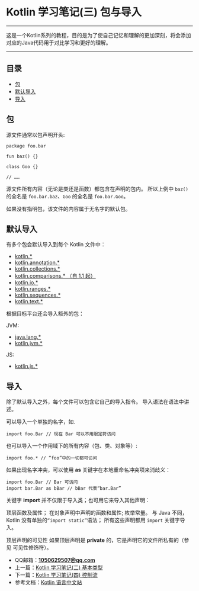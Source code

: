 # Kotlin 学习笔记(三) 包与导入

------------------------------------------ 

这是一个Kotlin系列的教程，目的是为了使自己记忆和理解的更加深刻，将会添加对应的Java代码用于对比学习和更好的理解。  

------------------------------------------

## 目录
- [包](##包)
- [默认导入](##默认导入)
- [导入](##导入)

## 包

源文件通常以包声明开头:

```
package foo.bar

fun baz() {}

class Goo {}

// ……
```

源文件所有内容（无论是类还是函数）都包含在声明的包内。 所以上例中 ``baz()`` 的全名是 ``foo.bar.baz``、``Goo`` 的全名是 ``foo.bar.Goo``。

如果没有指明包，该文件的内容属于无名字的默认包。

## 默认导入

有多个包会默认导入到每个 Kotlin 文件中：  
- [kotlin.\*][链接1]    
- [kotlin.annotation.\*][链接2]  
- [kotlin.collections.\*][链接3]  
- [kotlin.comparisons.* （自 1.1 起）][链接4]  
- [kotlin.io.\*][链接5]  
- [kotlin.ranges.\*][链接6]  
- [kotlin.sequences.\*][链接7]  
- [kotlin.text.\*][链接8]

根据目标平台还会导入额外的包：

JVM:  

 - [java.lang.\*][链接9]  
 - [kotlin.jvm.\*][链接10]

JS:

 - [kotlin.js.\*][链接11]

## 导入

除了默认导入之外，每个文件可以包含它自己的导入指令。 导入语法在语法中讲述。

可以导入一个单独的名字，如.

```
import foo.Bar // 现在 Bar 可以不用限定符访问
```

也可以导入一个作用域下的所有内容（包、类、对象等）:

```
import foo.* // “foo”中的一切都可访问
```

如果出现名字冲突，可以使用 **as** 关键字在本地重命名冲突项来消歧义：

```
import foo.Bar // Bar 可访问
import bar.Bar as bBar // bBar 代表“bar.Bar”
```

关键字 **import** 并不仅限于导入类；也可用它来导入其他声明：

顶层函数及属性；
在对象声明中声明的函数和属性;
枚举常量。
与 Java 不同，Kotlin 没有单独的``“import static”``语法； 所有这些声明都用 ``import`` 关键字导入。

顶层声明的可见性
如果顶层声明是 **private** 的，它是声明它的文件所私有的（参见 可见性修饰符）。

- QQ邮箱：**1050629507@qq.com** 
- 上一篇：[Kotlin 学习笔记(二) 基本类型][基本类型]  
- 下一篇：[Kotlin 学习笔记(四) 控制流][控制流]   
- 参考文档：[Kotlin 语言中文站][语言中文站] 

 
 
[基本类型]:https://www.jianshu.com/p/9dd5b545f47b    
[控制流]:https://www.jianshu.com/p/e4932f8f8079 
[语言中文站]:https://www.kotlincn.net/  

[链接1]:https://kotlinlang.org/api/latest/jvm/stdlib/kotlin/index.html  
[链接2]:https://kotlinlang.org/api/latest/jvm/stdlib/kotlin.annotation/index.html    
[链接3]:https://kotlinlang.org/api/latest/jvm/stdlib/kotlin.collections/index.html
[链接4]:https://kotlinlang.org/api/latest/jvm/stdlib/kotlin.comparisons/index.html    
[链接5]:https://kotlinlang.org/api/latest/jvm/stdlib/kotlin.io/index.html    
[链接6]:https://kotlinlang.org/api/latest/jvm/stdlib/kotlin.ranges/index.html    
[链接7]:https://kotlinlang.org/api/latest/jvm/stdlib/kotlin.sequences/index.html    
[链接8]:https://kotlinlang.org/api/latest/jvm/stdlib/kotlin.text/index.html   
[链接9]:https://kotlinlang.org/api/latest/jvm/stdlib/java.lang/index.html 
[链接10]:https://kotlinlang.org/api/latest/jvm/stdlib/kotlin.jvm/index.html    
[链接11]:https://kotlinlang.org/api/latest/jvm/stdlib/kotlin.js/index.html
